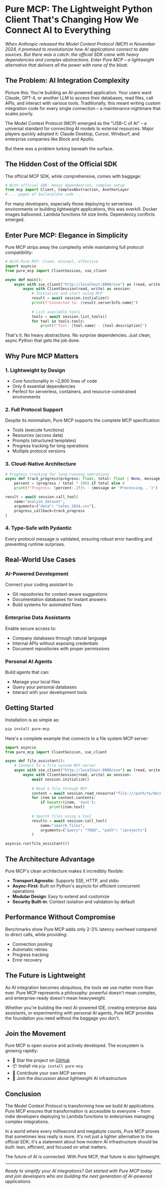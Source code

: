 # Pure MCP: The Lightweight Python Client That's Changing How We Connect AI to Everything

*When Anthropic released the Model Context Protocol (MCP) in November 2024, it promised to revolutionize how AI applications connect to data sources. But there was a catch: the official SDK came with heavy dependencies and complex abstractions. Enter Pure MCP – a lightweight alternative that delivers all the power with none of the bloat.*

## The Problem: AI Integration Complexity

Picture this: You're building an AI-powered application. Your users want Claude, GPT-4, or another LLM to access their databases, read files, call APIs, and interact with various tools. Traditionally, this meant writing custom integration code for every single connection – a maintenance nightmare that scales poorly.

The Model Context Protocol (MCP) emerged as the "USB-C of AI" – a universal standard for connecting AI models to external resources. Major players quickly adopted it: Claude Desktop, Cursor, Windsurf, and enterprise companies like Block and Apollo.

But there was a problem lurking beneath the surface.

## The Hidden Cost of the Official SDK

The official MCP SDK, while comprehensive, comes with baggage:

```python
# With official SDK: Heavy dependencies, complex setup
from mcp import Client, ComplexAbstraction, AnotherLayer
# ... pages of boilerplate code ...
```

For many developers, especially those deploying to serverless environments or building lightweight applications, this was overkill. Docker images ballooned. Lambda functions hit size limits. Dependency conflicts emerged.

## Enter Pure MCP: Elegance in Simplicity

Pure MCP strips away the complexity while maintaining full protocol compatibility:

```python
# With Pure MCP: Clean, minimal, effective
import asyncio
from pure_mcp import ClientSession, sse_client

async def main():
    async with sse_client("http://localhost:8080/sse") as (read, write):
        async with ClientSession(read, write) as session:
            # Initialize and start using MCP
            result = await session.initialize()
            print(f"Connected to: {result.serverInfo.name}")
            
            # List available tools
            tools = await session.list_tools()
            for tool in tools.tools:
                print(f"Tool: {tool.name} - {tool.description}")
```

That's it. No heavy abstractions. No surprise dependencies. Just clean, async Python that gets the job done.

## Why Pure MCP Matters

### 1. **Lightweight by Design**
- Core functionality in ~2,800 lines of code
- Only 6 essential dependencies
- Perfect for serverless, containers, and resource-constrained environments

### 2. **Full Protocol Support**
Despite its minimalism, Pure MCP supports the complete MCP specification:
- Tools (execute functions)
- Resources (access data)
- Prompts (structured templates)
- Progress tracking for long operations
- Multiple protocol versions

### 3. **Cloud-Native Architecture**
```python
# Progress tracking for long-running operations
async def track_progress(progress: float, total: float | None, message: str | None):
    percent = (progress / total * 100) if total else 0
    print(f"Progress: {percent:.1f}% - {message or 'Processing...'}")

result = await session.call_tool(
    name="analyze_dataset",
    arguments={"data": "sales_2024.csv"},
    progress_callback=track_progress
)
```

### 4. **Type-Safe with Pydantic**
Every protocol message is validated, ensuring robust error handling and preventing runtime surprises.

## Real-World Use Cases

### AI-Powered Development
Connect your coding assistant to:
- Git repositories for context-aware suggestions
- Documentation databases for instant answers
- Build systems for automated fixes

### Enterprise Data Assistants
Enable secure access to:
- Company databases through natural language
- Internal APIs without exposing credentials
- Document repositories with proper permissions

### Personal AI Agents
Build agents that can:
- Manage your local files
- Query your personal databases
- Interact with your development tools

## Getting Started

Installation is as simple as:
```bash
pip install pure-mcp
```

Here's a complete example that connects to a file system MCP server:

```python
import asyncio
from pure_mcp import ClientSession, sse_client

async def file_assistant():
    # Connect to a file system MCP server
    async with sse_client("http://localhost:8080/sse") as (read, write):
        async with ClientSession(read, write) as session:
            await session.initialize()
            
            # Read a file through MCP
            content = await session.read_resource("file:///path/to/document.md")
            for item in content.contents:
                if hasattr(item, 'text'):
                    print(item.text)
            
            # Search files using a tool
            results = await session.call_tool(
                name="search_files",
                arguments={"query": "TODO", "path": "/projects"}
            )

asyncio.run(file_assistant())
```

## The Architecture Advantage

Pure MCP's clean architecture makes it incredibly flexible:

- **Transport Agnostic**: Supports SSE, HTTP, and stdio
- **Async-First**: Built on Python's asyncio for efficient concurrent operations
- **Modular Design**: Easy to extend and customize
- **Security Built-in**: Context isolation and validation by default

## Performance Without Compromise

Benchmarks show Pure MCP adds only 2-3% latency overhead compared to direct calls, while providing:
- Connection pooling
- Automatic retries
- Progress tracking
- Error recovery

## The Future is Lightweight

As AI integration becomes ubiquitous, the tools we use matter more than ever. Pure MCP represents a philosophy: powerful doesn't mean complex, and enterprise-ready doesn't mean heavyweight.

Whether you're building the next AI-powered IDE, creating enterprise data assistants, or experimenting with personal AI agents, Pure MCP provides the foundation you need without the baggage you don't.

## Join the Movement

Pure MCP is open source and actively developed. The ecosystem is growing rapidly:

- 🌟 Star the project on [GitHub](https://github.com/John-Rood/pure-mcp)
- 📦 Install via `pip install pure-mcp`
- 🤝 Contribute your own MCP servers
- 💬 Join the discussion about lightweight AI infrastructure

## Conclusion

The Model Context Protocol is transforming how we build AI applications. Pure MCP ensures that transformation is accessible to everyone – from indie developers deploying to Lambda functions to enterprises managing complex integrations.

In a world where every millisecond and megabyte counts, Pure MCP proves that sometimes less really is more. It's not just a lighter alternative to the official SDK; it's a statement about how modern AI infrastructure should be built: lean, efficient, and focused on what matters.

The future of AI is connected. With Pure MCP, that future is also lightweight.

---

*Ready to simplify your AI integrations? Get started with Pure MCP today and join developers who are building the next generation of AI-powered applications.* 